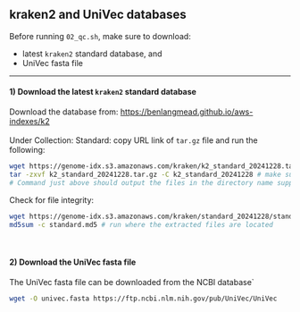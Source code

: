 ## kraken2 and UniVec databases
Before running `02_qc.sh`, make sure to download:
* latest `kraken2` standard database, and
* UniVec fasta file

---

#### 1) Download the latest `kraken2` standard database
Download the database from: https://benlangmead.github.io/aws-indexes/k2<br>
<br>
Under Collection: Standard: copy URL link of `tar.gz` file and run the following:
```bash
wget https://genome-idx.s3.amazonaws.com/kraken/k2_standard_20241228.tar.gz
tar -zxvf k2_standard_20241228.tar.gz -C k2_standard_20241228 # make sure the value supplied for `-C` exists
# Command just above should output the files in the directory name supplied.
```
Check for file integrity:
```bash
wget https://genome-idx.s3.amazonaws.com/kraken/standard_20241228/standard.md5
md5sum -c standard.md5 # run where the extracted files are located
```
<br>

#### 2) Download the UniVec fasta file
The UniVec fasta file can be downloaded from the NCBI database`
```bash
wget -O univec.fasta https://ftp.ncbi.nlm.nih.gov/pub/UniVec/UniVec
```